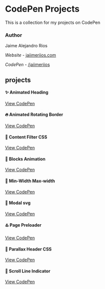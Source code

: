 # CodePen Projects
This is a collection for my projects on CodePen

### Author

Jaime Alejandro Rios

*Website* - [jaiimeriios.com](http://jaiimeriios.com)

*CodePen* - [/jaiimeriios](https://codepen.io/jaiimeriios/)

## projects

#### :sparkles: Animated Heading
[View CodePen](https://codepen.io/jaiimeriios/pen/LBRWRx)

#### :fire: Animated Rotating Border
[View CodePen](https://codepen.io/jaiimeriios/pen/djpvoN)

#### :sunrise_over_mountains: Content Filter CSS
[View CodePen](https://codepen.io/jaiimeriios/pen/qgRezE)

#### :leaves: Blocks Animation
[View CodePen](https://codepen.io/jaiimeriios/pen/oJNqaW)

#### :crystal_ball: Min-Width Max-width
[View CodePen](https://codepen.io/jaiimeriios/pen/OrJvao)

#### :star2: Modal svg
[View CodePen](https://codepen.io/jaiimeriios/pen/wxzJgE)

#### :hotsprings: Page Preloader
[View CodePen](https://codepen.io/jaiimeriios/pen/dadzVG)

#### :metal: Parallax Header CSS
[View CodePen](https://codepen.io/jaiimeriios/pen/EpgWwy)

#### :seedling: Scroll Line Indicator
[View CodePen](https://codepen.io/jaiimeriios/pen/Vgreep)